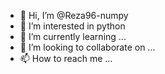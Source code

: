 - 👋 Hi, I’m @Reza96-numpy
- 👀 I’m interested in python
- 🌱 I’m currently learning ...
- 💞️ I’m looking to collaborate on ...
- 📫 How to reach me ...

<!---
Reza96-numpy/Reza96-numpy is a ✨ special ✨ repository because its `README.md` (this file) appears on your GitHub profile.
You can click the Preview link to take a look at your changes.
--->
